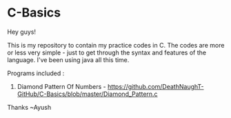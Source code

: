 # C-Basics
Hey guys! 

This is my repository to contain my practice codes in C. The codes are more or less very simple - just to get through the syntax and features of the language. I've been using java all this time. 

Programs included :

1. Diamond Pattern Of Numbers - https://github.com/DeathNaughT-GitHub/C-Basics/blob/master/Diamond_Pattern.c

Thanks ~Ayush
